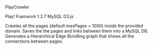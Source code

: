 PlayCrawler

Play! Framwork 1.2.7
MySQL
D3.js


Crawles all the pages (default maxPages = 1000) inside the provided domain.
Saves the the pages and links between them into a MySQL DB.
Generates a Hierarchical Edge Bundling graph that shows all the connections
between pages.


